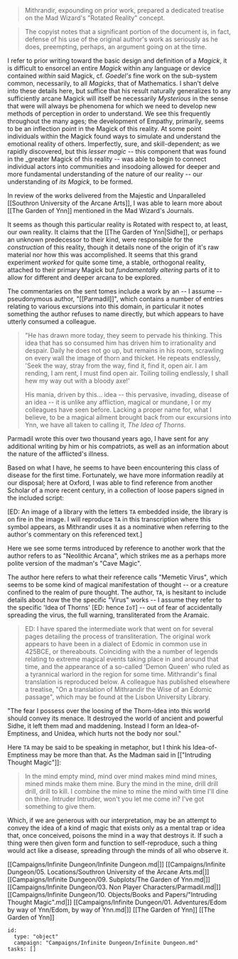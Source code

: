 > Mithrandir, expounding on prior work, prepared a dedicated treatise on the Mad Wizard's "Rotated Reality" concept.

> The copyist notes that a significant portion of the document is, in fact, defense of his use of the original author's
> work as seriously as he does, preempting, perhaps, an argument going on at the time.

I refer to prior writing toward the basic design and definition of a _Magick_, it is difficult to ensorcel an entire
_Magick_ within any language or device contained _within_ said Magick, cf. _Goedel's_ fine work on the sub-system
common, necessarily, to all _Magicks_, that of Mathematics. I shan't delve into these details here, but suffice that his
result naturally generalizes to any sufficiently arcane Magick will itself be necessarily _Mysterious_ in the sense that
were will always be phenomena for which we need to develop new methods of perception in order to understand. We see this frequently throughout the many ages; the development of Empathy, primarily, seems to be an inflection point in the
Magick of this reality. At some point individuals within the Magick found ways to simulate and understand the emotional
reality of others. Imperfectly, sure, and skill-dependent; as we rapidly discovered, but this _lesser magic_ -- this
component that was found in the _greater Magick of this reality -- was able to begin to connect individual actors into
communities and insodoing allowed for deeper and more fundamental understanding of the nature of our reality -- our
understanding of _its Magick_, to be formed.

In review of the works delivered from the Majestic and Unparalleled [[Southron University of the Arcane Arts]], I was able
to learn more about [[The Garden of Ynn]] mentioned in the Mad Wizard's Journals.

It seems as though this particular reality is Rotated with respect to, at least, our own reality. It claims that the
[[The Garden of Ynn|Sidhe]], or perhaps an unknown predecessor to their kind, were responsible for the _construction_ of this reality, though
it details none of the origin of it's raw material nor how this was accomplished. It seems that this grand experiment
_worked_ for quite some time, a stable, orthogonal reality, attached to their primary Magick but _fundamentally
altering_ parts of it to allow for different and deeper arcana to be explored.

The commentaries on the sent tomes include a work by an -- I assume -- pseudonymous author, "[[Parmadil]]", which contains a number of entries relating to various excursions into this domain, in particular it notes something the author refuses to name directly, but which appears to have utterly consumed a colleague.

> "He has drawn more today, they seem to pervade his thinking. This idea that has so consumed him has driven him to
> irrationality and despair. Daily he does not go up, but remains in his room, scrawling on every wall the image of
> thorn and thicket. He repeats endlessly, 'Seek the way, stray from the way, find it, find it, open air. I am rending,
> I am rent, I must find open air. Toiling toiling endlessly, I shall hew my way out with a bloody axe!'
>
> His mania, driven by this... idea -- this pervasive, invading, disease of an idea -- it is unlike any affliction,
> magical or mundane, I or my colleagues have seen before. Lacking a proper name for, what I believe, to be a magical
> ailment brought back from our excursions into Ynn, we have all taken to calling it, _The Idea of Thorns._

Parmadil wrote this over two thousand years ago, I have sent for any additional writing by him or his compatriots, as
well as an information about the nature of the afflicted's illness.

Based on what I have, he seems to have been encountering this class of disease for the first time. Fortunately, we have
more information readily at our disposal; here at Oxford, I was able to find reference from another Scholar of a more
recent century, in a collection of loose papers signed in the included script:

[ED: An image of a library with the letters `TA` embedded inside, the library is on fire in the image. I will reproduce
`TA` in this transcription where this symbol appears, as Mithrandir uses it as a nominative when referring to the
author's commentary on this referenced text.]

Here we see some terms introduced by reference to another work that the author refers to as "Neolithic Arcana", which
strikes me as a perhaps more polite version of the madman's "Cave Magic".

The author here refers to what their reference calls "Memetic Virus", which seems to be some kind of magical manifestation
of thought -- or a creature confined to the realm of pure thought. The author, `TA`, is hesitant to include details
about how the the specific "Virus" works -- I assume they refer to the specific 'Idea of Thorns' [ED: hence `IoT`] --
out of fear of accidentally spreading the virus, the full warning, transliterated from the Aramaic.

> ED: I have spared the intermediate work that went on for several pages detailing the process of transliteration. The
> original work appears to have been in a dialect of Edomic in common use in 425BCE, or thereabouts. Coinciding with
> the a number of legends relating to extreme magical events taking place in and around that time, and the appearance of
> a so-called 'Demon Queen' who ruled as a tyrannical warlord in the region for some time. Mithrandir's final
> translation is reproduced below. A colleague has published elsewhere a treatise, "On a translation of Mithrandir the
> Wise of an Edomic passage", which may be found at the Lisbon University Library.

"The fear I possess over the loosing of the Thorn-Idea into this world should convey its menace. It destroyed the world
of ancient and powerful Sidhe, it left them mad and maddening. Instead I form an Idea-of-Emptiness, and Unidea, which
hurts not the body nor soul."

Here `TA` may be said to be speaking in metaphor, but I think his Idea-of-Emptiness may be more than that. As the Madman
said in [["Intruding Thought Magic"]]:

> In the mind empty mind, mind over mind makes mind mind mines, mined minds make them mine.
> Bury the mind in the mine, drill drill drill, drill to kill.
> I combine the mine to mine the mind with time I'll dine on thine.
> Intruder Intruder, won't you let me come in? I've got something to give them.

Which, if we are generous with our interpretation, may be an attempt to convey the idea of a kind of magic that exists
only as a mental trap or idea that, once conceived, poisons the mind in a way that destroys it. If such a thing were
then given form and function to self-reproduce, such a thing would act like a disease, spreading through the minds of
all who observe it.


[[Campaigns/Infinite Dungeon/Infinite Dungeon.md|]]
[[Campaigns/Infinite Dungeon/05. Locations/Southron University of the Arcane Arts.md|]]
[[Campaigns/Infinite Dungeon/09. Subplots/The Garden of Ynn.md|]]
[[Campaigns/Infinite Dungeon/03. Non Player Characters/Parmadil.md|]]
[[Campaigns/Infinite Dungeon/10. Objects/Books and Papers/"Intruding Thought Magic".md|]]
[[Campaigns/Infinite Dungeon/01. Adventures/Edom by way of Ynn/Edom, by way of Ynn.md|]]
[[The Garden of Ynn]]
[[The Garden of Ynn]]
```RpgManager4
id: 
  type: "object"
  campaign: "Campaigns/Infinite Dungeon/Infinite Dungeon.md"
tasks: []
```

